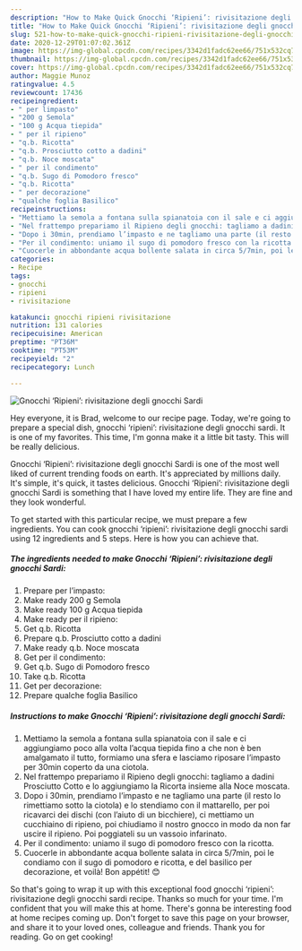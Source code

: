 ```yaml
---
description: "How to Make Quick Gnocchi ‘Ripieni’: rivisitazione degli gnocchi Sardi"
title: "How to Make Quick Gnocchi ‘Ripieni’: rivisitazione degli gnocchi Sardi"
slug: 521-how-to-make-quick-gnocchi-ripieni-rivisitazione-degli-gnocchi-sardi
date: 2020-12-29T01:07:02.361Z
image: https://img-global.cpcdn.com/recipes/3342d1fadc62ee66/751x532cq70/gnocchi-ripieni-rivisitazione-degli-gnocchi-sardi-recipe-main-photo.jpg
thumbnail: https://img-global.cpcdn.com/recipes/3342d1fadc62ee66/751x532cq70/gnocchi-ripieni-rivisitazione-degli-gnocchi-sardi-recipe-main-photo.jpg
cover: https://img-global.cpcdn.com/recipes/3342d1fadc62ee66/751x532cq70/gnocchi-ripieni-rivisitazione-degli-gnocchi-sardi-recipe-main-photo.jpg
author: Maggie Munoz
ratingvalue: 4.5
reviewcount: 17436
recipeingredient:
- " per limpasto"
- "200 g Semola"
- "100 g Acqua tiepida"
- " per il ripieno"
- "q.b. Ricotta"
- "q.b. Prosciutto cotto a dadini"
- "q.b. Noce moscata"
- " per il condimento"
- "q.b. Sugo di Pomodoro fresco"
- "q.b. Ricotta"
- " per decorazione"
- "qualche foglia Basilico"
recipeinstructions:
- "Mettiamo la semola a fontana sulla spianatoia con il sale e ci aggiungiamo poco alla volta l’acqua tiepida fino a che non è ben amalgamato il tutto, formiamo una sfera e lasciamo riposare l’impasto per 30min coperto da una ciotola."
- "Nel frattempo prepariamo il Ripieno degli gnocchi: tagliamo a dadini Prosciutto Cotto e lo aggiungiamo la Ricorta insieme alla Noce moscata."
- "Dopo i 30min, prendiamo l’impasto e ne tagliamo una parte (il resto lo rimettiamo sotto la ciotola) e lo stendiamo con il mattarello, per poi ricavarci dei dischi (con l’aiuto di un bicchiere), ci mettiamo un cucchiaino di ripieno, poi chiudiamo il nostro gnocco in modo da non far uscire il ripieno. Poi poggiateli su un vassoio infarinato."
- "Per il condimento: uniamo il sugo di pomodoro fresco con la ricotta."
- "Cuocerle in abbondante acqua bollente salata in circa 5/7min, poi le condiamo con il sugo di pomodoro e ricotta, e del basilico per decorazione, et voilà! Bon appétit! 😊"
categories:
- Recipe
tags:
- gnocchi
- ripieni
- rivisitazione

katakunci: gnocchi ripieni rivisitazione 
nutrition: 131 calories
recipecuisine: American
preptime: "PT36M"
cooktime: "PT53M"
recipeyield: "2"
recipecategory: Lunch

---
```



![Gnocchi ‘Ripieni’: rivisitazione degli gnocchi Sardi](https://img-global.cpcdn.com/recipes/3342d1fadc62ee66/751x532cq70/gnocchi-ripieni-rivisitazione-degli-gnocchi-sardi-recipe-main-photo.jpg)

Hey everyone, it is Brad, welcome to our recipe page. Today, we're going to prepare a special dish, gnocchi ‘ripieni’: rivisitazione degli gnocchi sardi. It is one of my favorites. This time, I'm gonna make it a little bit tasty. This will be really delicious.

Gnocchi ‘Ripieni’: rivisitazione degli gnocchi Sardi is one of the most well liked of current trending foods on earth. It's appreciated by millions daily. It's simple, it's quick, it tastes delicious. Gnocchi ‘Ripieni’: rivisitazione degli gnocchi Sardi is something that I have loved my entire life. They are fine and they look wonderful.




To get started with this particular recipe, we must prepare a few ingredients. You can cook gnocchi ‘ripieni’: rivisitazione degli gnocchi sardi using 12 ingredients and 5 steps. Here is how you can achieve that.

<!--inarticleads1-->

##### The ingredients needed to make Gnocchi ‘Ripieni’: rivisitazione degli gnocchi Sardi:

1. Prepare  per l’impasto:
1. Make ready 200 g Semola
1. Make ready 100 g Acqua tiepida
1. Make ready  per il ripieno:
1. Get q.b. Ricotta
1. Prepare q.b. Prosciutto cotto a dadini
1. Make ready q.b. Noce moscata
1. Get  per il condimento:
1. Get q.b. Sugo di Pomodoro fresco
1. Take q.b. Ricotta
1. Get  per decorazione:
1. Prepare qualche foglia Basilico




<!--inarticleads2-->

##### Instructions to make Gnocchi ‘Ripieni’: rivisitazione degli gnocchi Sardi:

1. Mettiamo la semola a fontana sulla spianatoia con il sale e ci aggiungiamo poco alla volta l’acqua tiepida fino a che non è ben amalgamato il tutto, formiamo una sfera e lasciamo riposare l’impasto per 30min coperto da una ciotola.
1. Nel frattempo prepariamo il Ripieno degli gnocchi: tagliamo a dadini Prosciutto Cotto e lo aggiungiamo la Ricorta insieme alla Noce moscata.
1. Dopo i 30min, prendiamo l’impasto e ne tagliamo una parte (il resto lo rimettiamo sotto la ciotola) e lo stendiamo con il mattarello, per poi ricavarci dei dischi (con l’aiuto di un bicchiere), ci mettiamo un cucchiaino di ripieno, poi chiudiamo il nostro gnocco in modo da non far uscire il ripieno. Poi poggiateli su un vassoio infarinato.
1. Per il condimento: uniamo il sugo di pomodoro fresco con la ricotta.
1. Cuocerle in abbondante acqua bollente salata in circa 5/7min, poi le condiamo con il sugo di pomodoro e ricotta, e del basilico per decorazione, et voilà! Bon appétit! 😊




So that's going to wrap it up with this exceptional food gnocchi ‘ripieni’: rivisitazione degli gnocchi sardi recipe. Thanks so much for your time. I'm confident that you will make this at home. There's gonna be interesting food at home recipes coming up. Don't forget to save this page on your browser, and share it to your loved ones, colleague and friends. Thank you for reading. Go on get cooking!
